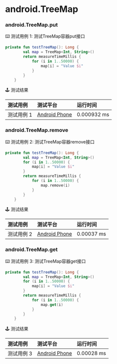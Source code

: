 # android.TreeMap
### android.TreeMap.put

:keyboard: 测试用例 1: 测试TreeMap容器put接口

```kotlin
private fun testTreeMap(): Long {
        val map = TreeMap<Int, String>()
        return measureTimeMillis {
            for (i in 1..50000) {
                map[i] = "Value $i"
            }
        }
    }
```

:joystick: 测试结果

| 测试用例   | 测试平台           | 运行时间        |
|:-------|:---------------|:------------|
| 测试用例 1 | [Android Phone] | 0.000932 ms |


### android.TreeMap.remove

:keyboard: 测试用例 2: 测试TreeMap容器remove接口 

```kotlin
private fun testTreeMap(): Long {
        val map = TreeMap<Int, String>()
        for (i in 1..50000) {
            map[i] = "Value $i"
        }
        return measureTimeMillis {
            for (i in 1..50000) {
                map.remove(i)
            }
        }
    }

```
:joystick: 测试结果

| 测试用例   | 测试平台           | 运行时间        |
|:-------|:---------------|:------------|
| 测试用例 2 | [Android Phone] | 0.00037 ms |

### android.TreeMap.get

:keyboard: 测试用例 3: 测试TreeMap容器get接口 

```kotlin
private fun testTreeMap(): Long {
        val map = TreeMap<Int, String>()
        for (i in 1..50000) {
            map[i] = "Value $i"
        }
        return measureTimeMillis {
            for (i in 1..50000) {
                map.get(i)
            }
        }
    }
```
:joystick: 测试结果

| 测试用例   | 测试平台           | 运行时间        |
|:-------|:---------------|:------------|
| 测试用例 3 | [Android Phone] | 0.00028 ms |


[Android Phone]: ../../../device/#android-phone